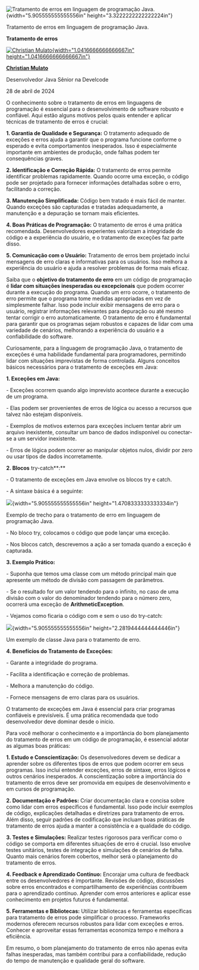 ![Tratamento de erros em linguagem de programação Java.](c:\dev\personal_articles\md\media/media/image1.png){width="5.905555555555556in" height="3.3222222222222224in"}

Tratamento de erros em linguagem de programação Java.

**Tratamento de erros**

[![Christian Mulato](c:\dev\personal_articles\md\media/media/image2.jpeg){width="1.0416666666666667in" height="1.0416666666666667in"}](https://www.linkedin.com/in/chmulato/)

[**Christian Mulato**](https://www.linkedin.com/in/chmulato/)

Desenvolvedor Java Sênior na Develcode

28 de abril de 2024

O conhecimento sobre o tratamento de erros em linguagens de programação é essencial para o desenvolvimento de software robusto e confiável. Aqui estão alguns motivos pelos quais entender e aplicar técnicas de tratamento de erros é crucial:

**1. Garantia de Qualidade e Segurança:** O tratamento adequado de exceções e erros ajuda a garantir que o programa funcione conforme o esperado e evita comportamentos inesperados. Isso é especialmente importante em ambientes de produção, onde falhas podem ter consequências graves.

**2. Identificação e Correção Rápida:** O tratamento de erros permite identificar problemas rapidamente. Quando ocorre uma exceção, o código pode ser projetado para fornecer informações detalhadas sobre o erro, facilitando a correção.

**3. Manutenção Simplificada:** Código bem tratado é mais fácil de manter. Quando exceções são capturadas e tratadas adequadamente, a manutenção e a depuração se tornam mais eficientes.

**4. Boas Práticas de Programação:** O tratamento de erros é uma prática recomendada. Desenvolvedores experientes valorizam a integridade do código e a experiência do usuário, e o tratamento de exceções faz parte disso.

**5. Comunicação com o Usuário:** Tratamento de erros bem projetado inclui mensagens de erro claras e informativas para os usuários. Isso melhora a experiência do usuário e ajuda a resolver problemas de forma mais eficaz.

Saiba que o **objetivo do tratamento de erro** em um código de programação é **lidar com situações inesperadas ou excepcionais** que podem ocorrer durante a execução do programa. Quando um erro ocorre, o tratamento de erro permite que o programa tome medidas apropriadas em vez de simplesmente falhar. Isso pode incluir exibir mensagens de erro para o usuário, registrar informações relevantes para depuração ou até mesmo tentar corrigir o erro automaticamente. O tratamento de erro é fundamental para garantir que os programas sejam robustos e capazes de lidar com uma variedade de cenários, melhorando a experiência do usuário e a confiabilidade do software.

Curiosamente, para a linguagem de programação Java, o tratamento de exceções é uma habilidade fundamental para programadores, permitindo lidar com situações imprevistas de forma controlada. Alguns conceitos básicos necessários para o tratamento de exceções em Java:

**1. Exceções em Java:**

\- Exceções ocorrem quando algo imprevisto acontece durante a execução de um programa.

\- Elas podem ser provenientes de erros de lógica ou acesso a recursos que talvez não estejam disponíveis.

\- Exemplos de motivos externos para exceções incluem tentar abrir um arquivo inexistente, consultar um banco de dados indisponível ou conectar-se a um servidor inexistente.

\- Erros de lógica podem ocorrer ao manipular objetos nulos, dividir por zero ou usar tipos de dados incorretamente.

**2. Blocos** try-catch**:**

\- O tratamento de exceções em Java envolve os blocos try e catch.

\- A sintaxe básica é a seguinte:

![](c:\dev\personal_articles\md\media/media/image3.png){width="5.905555555555556in" height="1.4708333333333334in"}

Exemplo de trecho para o tratamento de erro em linguagem de programação Java.

\- No bloco try, colocamos o código que pode lançar uma exceção.

\- Nos blocos catch, descrevemos a ação a ser tomada quando a exceção é capturada.

**3. Exemplo Prático:**

\- Suponha que temos uma classe com um método principal main que apresente um método de divisão com passagem de parâmetros.

\- Se o resultado for um valor tendendo para o infinito, no caso de uma divisão com o valor do denominador tendendo para o número zero, ocorrerá uma exceção de **ArithmeticException**.

\- Vejamos como ficaria o código com e sem o uso do try-catch:

![](c:\dev\personal_articles\md\media/media/image4.png){width="5.905555555555556in" height="2.2819444444444446in"}

Um exemplo de classe Java para o tratamento de erro.

**4. Benefícios do Tratamento de Exceções:**

\- Garante a integridade do programa.

\- Facilita a identificação e correção de problemas.

\- Melhora a manutenção do código.

\- Fornece mensagens de erro claras para os usuários.

O tratamento de exceções em Java é essencial para criar programas confiáveis e previsíveis. É uma prática recomendada que todo desenvolvedor deve dominar desde o início.

Para você melhorar o conhecimento e a importância do bom planejamento do tratamento de erros em um código de programação, é essencial adotar as algumas boas práticas:

**1. Estudo e Conscientização:** Os desenvolvedores devem se dedicar a aprender sobre os diferentes tipos de erros que podem ocorrer em seus programas. Isso inclui entender exceções, erros de sintaxe, erros lógicos e outros cenários inesperados. A conscientização sobre a importância do tratamento de erros deve ser promovida em equipes de desenvolvimento e em cursos de programação.

**2. Documentação e Padrões:** Criar documentação clara e concisa sobre como lidar com erros específicos é fundamental. Isso pode incluir exemplos de código, explicações detalhadas e diretrizes para tratamento de erros. Além disso, seguir padrões de codificação que incluam boas práticas de tratamento de erros ajuda a manter a consistência e a qualidade do código.

**3. Testes e Simulações:** Realizar testes rigorosos para verificar como o código se comporta em diferentes situações de erro é crucial. Isso envolve testes unitários, testes de integração e simulações de cenários de falha. Quanto mais cenários forem cobertos, melhor será o planejamento do tratamento de erros.

**4. Feedback e Aprendizado Contínuo:** Encorajar uma cultura de feedback entre os desenvolvedores é importante. Revisões de código, discussões sobre erros encontrados e compartilhamento de experiências contribuem para o aprendizado contínuo. Aprender com erros anteriores e aplicar esse conhecimento em projetos futuros é fundamental.

**5. Ferramentas e Bibliotecas:** Utilizar bibliotecas e ferramentas específicas para tratamento de erros pode simplificar o processo. Frameworks modernos oferecem recursos robustos para lidar com exceções e erros. Conhecer e aproveitar essas ferramentas economiza tempo e melhora a eficiência.

Em resumo, o bom planejamento do tratamento de erros não apenas evita falhas inesperadas, mas também contribui para a confiabilidade, redução do tempo de manutenção e qualidade geral do software.
